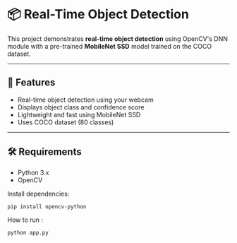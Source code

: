 # 📦 Real-Time Object Detection

This project demonstrates **real-time object detection** using OpenCV's DNN module with a pre-trained **MobileNet SSD** model trained on the COCO dataset.

---

## 🎯 Features

- Real-time object detection using your webcam
- Displays object class and confidence score
- Lightweight and fast using MobileNet SSD
- Uses COCO dataset (80 classes)

---

## 🛠️ Requirements

- Python 3.x
- OpenCV

Install dependencies:

```bash
pip install opencv-python
```
How to run :
```bash
python app.py
```
